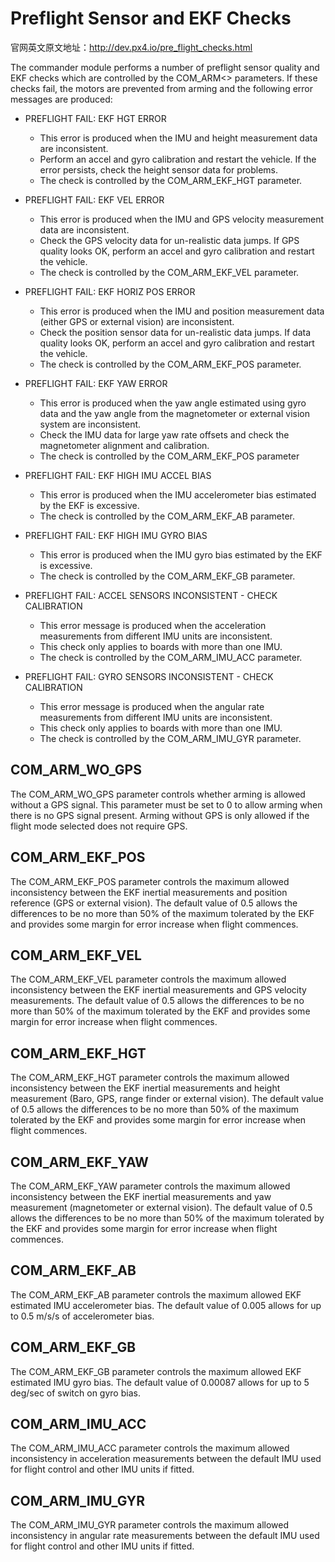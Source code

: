 # Preflight Sensor and EKF Checks

官网英文原文地址：http://dev.px4.io/pre_flight_checks.html

The commander module performs a number of preflight sensor quality and EKF checks which are controlled by the COM\_ARM&lt;&gt; parameters. If these checks fail, the motors are prevented from arming and the following error messages are produced:

* PREFLIGHT FAIL: EKF HGT ERROR
  * This error is produced when the IMU and height measurement data are inconsistent.
  * Perform an accel and gyro calibration and restart the vehicle. If the error persists, check the height sensor data for problems.
  * The check is controlled by the COM\_ARM\_EKF\_HGT parameter.


* PREFLIGHT FAIL: EKF VEL ERROR
  * This error is produced when the IMU and GPS velocity measurement data are inconsistent.
  * Check the GPS velocity data for un-realistic data jumps. If GPS quality looks OK, perform an accel and gyro calibration and restart the vehicle.
  * The check is controlled by the COM\_ARM\_EKF\_VEL parameter.


* PREFLIGHT FAIL: EKF HORIZ POS ERROR
  * This error is produced when the IMU and position measurement data \(either GPS or external vision\) are inconsistent.
  * Check the position sensor data for un-realistic data jumps. If data quality looks OK, perform an accel and gyro calibration and restart the vehicle.
  * The check is controlled by the COM\_ARM\_EKF\_POS parameter.


* PREFLIGHT FAIL: EKF YAW ERROR
  * This error is produced when the yaw angle estimated using gyro data and the yaw angle from the magnetometer or external vision system are inconsistent.
  * Check the IMU data for large yaw rate offsets and check the magnetometer alignment and calibration.
  * The check is controlled by the COM\_ARM\_EKF\_POS parameter


* PREFLIGHT FAIL: EKF HIGH IMU ACCEL BIAS
  * This error is produced when the IMU accelerometer bias estimated by the EKF is excessive.
  * The check is controlled by the COM\_ARM\_EKF\_AB parameter.


* PREFLIGHT FAIL: EKF HIGH IMU GYRO BIAS
  * This error is produced when the IMU gyro bias estimated by the EKF is excessive.
  * The check is controlled by the COM\_ARM\_EKF\_GB parameter.


* PREFLIGHT FAIL: ACCEL SENSORS INCONSISTENT - CHECK CALIBRATION
  * This error message is produced when the acceleration measurements from different IMU units are inconsistent.
  * This check only applies to boards with more than one IMU.
  * The check is controlled by the COM\_ARM\_IMU\_ACC parameter.


* PREFLIGHT FAIL: GYRO SENSORS INCONSISTENT - CHECK CALIBRATION
  * This error message is produced when the angular rate measurements from different IMU units are inconsistent.
  * This check only applies to boards with more than one IMU.
  * The check is controlled by the COM\_ARM\_IMU\_GYR parameter.


## COM\_ARM\_WO\_GPS

The COM\_ARM\_WO\_GPS parameter controls whether arming is allowed without a GPS signal. This parameter must be set to 0 to allow arming when there is no GPS signal present. Arming without GPS is only allowed if the flight mode selected does not require GPS.

## COM\_ARM\_EKF\_POS

The COM\_ARM\_EKF\_POS parameter controls the maximum allowed inconsistency between the EKF inertial measurements and position reference \(GPS or external vision\). The default value of 0.5 allows the differences to be no more than 50% of the maximum tolerated by the EKF and provides some margin for error increase when flight commences.

## COM\_ARM\_EKF\_VEL

The COM\_ARM\_EKF\_VEL parameter controls the maximum allowed inconsistency between the EKF inertial measurements and GPS velocity measurements. The default value of 0.5 allows the differences to be no more than 50% of the maximum tolerated by the EKF and provides some margin for error increase when flight commences.

## COM\_ARM\_EKF\_HGT

The COM\_ARM\_EKF\_HGT parameter controls the maximum allowed inconsistency between the EKF inertial measurements and height measurement \(Baro, GPS, range finder or external vision\). The default value of 0.5 allows the differences to be no more than 50% of the maximum tolerated by the EKF and provides some margin for error increase when flight commences.

## COM\_ARM\_EKF\_YAW

The COM\_ARM\_EKF\_YAW parameter controls the maximum allowed inconsistency between the EKF inertial measurements and yaw measurement \(magnetometer or external vision\). The default value of 0.5 allows the differences to be no more than 50% of the maximum tolerated by the EKF and provides some margin for error increase when flight commences.

## COM\_ARM\_EKF\_AB

The COM\_ARM\_EKF\_AB parameter controls the maximum allowed EKF estimated IMU accelerometer bias. The default value of 0.005 allows for up to 0.5 m/s/s of accelerometer bias.

## COM\_ARM\_EKF\_GB

The COM\_ARM\_EKF\_GB parameter controls the maximum allowed EKF estimated IMU gyro bias. The default value of 0.00087 allows for up to 5 deg/sec of switch on gyro bias.

## COM\_ARM\_IMU\_ACC

The COM\_ARM\_IMU\_ACC parameter controls the maximum allowed inconsistency in acceleration measurements between the default IMU used for flight control and other IMU units if fitted.

## COM\_ARM\_IMU\_GYR

The COM\_ARM\_IMU\_GYR parameter controls the maximum allowed inconsistency in angular rate measurements between the default IMU used for flight control and other IMU units if fitted.


